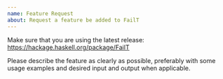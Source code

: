 ```yaml
---
name: Feature Request
about: Request a feature be added to FailT
---
```


Make sure that you are using the latest release: https://hackage.haskell.org/package/FailT

Please describe the feature as clearly as possible, preferably with some usage examples and desired input and output when applicable.
